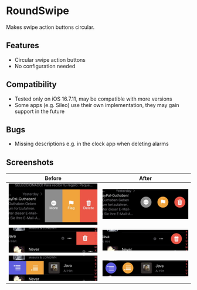 # RoundSwipe

Makes swipe action buttons circular.

## Features

- Circular swipe action buttons
- No configuration needed


## Compatibility

- Tested only on iOS 16.7.11, may be compatible with more versions
- Some apps (e.g. Sileo) use their own implementation, they may gain support in the future

## Bugs

- Missing descriptions e.g. in the clock app when deleting alarms

## Screenshots

| Before | After |
| --- | --- |
| ![Before](assets/IMG_0281.jpg) | ![After](assets/IMG_0284.jpg) |
| ![Before](assets/IMG_0282.jpg) | ![After](assets/IMG_0285.jpg) |
| ![Before](assets/IMG_0283.jpg) | ![After](assets/IMG_0286.jpg) |
